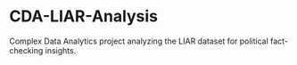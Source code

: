 # CDA-LIAR-Analysis
Complex Data Analytics project analyzing the LIAR dataset for political fact-checking insights.
